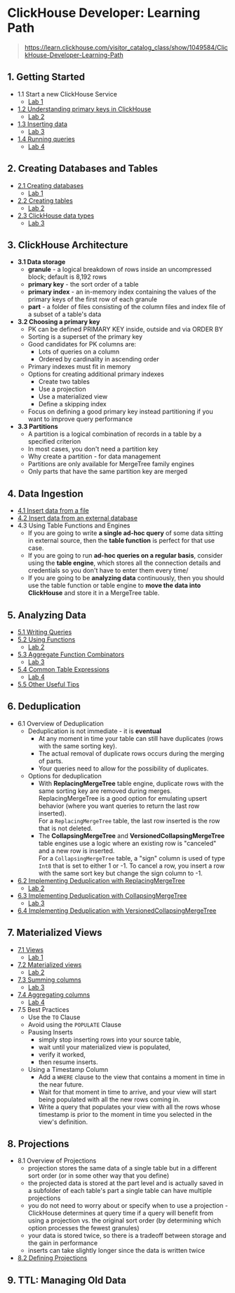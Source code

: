 # ClickHouse Developer: Learning Path
> https://learn.clickhouse.com/visitor_catalog_class/show/1049584/ClickHouse-Developer-Learning-Path

## 1. Getting Started
- 1.1 Start a new ClickHouse Service
  - [Lab 1](01_getting_started_labs/lab_01_start_new_clickhouse_service.md)
- [1.2 Understanding primary keys in ClickHouse](01_02_primary_keys.md)
  - [Lab 2](01_getting_started_labs/lab_02_create_table.md)
- [1.3 Inserting data](01_03_inserting_data.md)
  - [Lab 3](01_getting_started_labs/lab_03_insert_from_file.md)
- [1.4 Running queries](01_04_running_queries.md)
  - [Lab 4](01_getting_started_labs/lab_04_queries.md)

## 2. Creating Databases and Tables
- [2.1 Creating databases](02_01_creating_databases.md)
  - [Lab 1](02_creating_databases_and_tables_labs/lab_01_creating_database.md)
- [2.2 Creating tables](02_02_creating_tables.md)
  - [Lab 2](02_creating_databases_and_tables_labs/lab_02_creating_tables.md)
- [2.3 ClickHouse data types](02_03_data_types.md)
  - [Lab 3](02_creating_databases_and_tables_labs/lab_03_data_types.md)

## 3. ClickHouse Architecture
- **3.1 Data storage**
  -	**granule** - a logical breakdown of rows inside an uncompressed block; default is 8,192 rows
  - **primary key** - the sort order of a table
  -	**primary index** - an in-memory index containing the values of the primary keys of the first row of each granule
  -	**part** - a folder of files consisting of the column files and index file of a subset of a table's data
- **3.2 Choosing a primary key**
  - PK can be defined PRIMARY KEY inside, outside and via ORDER BY
  - Sorting is a superset of the primary key
  - Good candidates for PK columns are:
    - Lots of queries on a column
    - Ordered by cardinality in ascending order
  - Primary indexes must fit in memory
  - Options for creating additional primary indexes
    - Create two tables
    - Use a projection
    - Use a materialized view
    - Define a skipping index
  - Focus on defining a good primary key instead partitioning if you want to improve query performance
- **3.3 Partitions**
  - A partition is a logical combination of records in a table by a specified criterion
  - In most cases, you don't need a partition key
  - Why create a partition - for data management
  - Partitions are only available for MergeTree family engines
  - Only parts that have the same partition key are merged

## 4. Data Ingestion
- [4.1 Insert data from a file](04_01_insert_data_from_a_file.md)
- [4.2 Insert data from an external database](04_02_insert_data_from_from_an_external_database.md)
- 4.3 Using Table Functions and Engines
  - If you are going to write **a single ad-hoc query** of some data sitting in external source, 
    then the **table function** is perfect for that use case.
  - If you are going to run **ad-hoc queries on a regular basis**, consider using the **table engine**, 
    which stores all the connection details and credentials so you don't have to enter them every time/
  - If you are going to be **analyzing data** continuously, then you should use the table function 
    or table engine to **move the data into ClickHouse** and store it in a MergeTree table.

## 5. Analyzing Data
- [5.1 Writing Queries](05_01_writing_queries.md)
- [5.2 Using Functions](05_02_functions.md)
  - [Lab 2](05_functions_labs/lab_02_functions.md)
- [5.3 Aggregate Function Combinators](05_03_aggregate_function_combinators.md)
  - [Lab 3](05_functions_labs/lab_03_aggregate_function_combinators.md)
- [5.4 Common Table Expressions](05_04_common_table_expressions.md)
  - [Lab 4](05_functions_labs/lab_04_common_table_expressions.md)
- [5.5 Other Useful Tips](05_05_other_useful_tips.md)

## 6. Deduplication
- 6.1 Overview of Deduplication
  - Deduplication is not immediate - it is **eventual**
    - At any moment in time your table can still have duplicates (rows with the same sorting key).
    - The actual removal of duplicate rows occurs during the merging of parts.
    - Your queries need to allow for the possibility of duplicates.
  - Options for deduplication
    - With **ReplacingMergeTree** table engine, duplicate rows with the same sorting key
      are removed during merges. ReplacingMergeTree is a good option for emulating upsert behavior 
      (where you want queries to return the last row inserted).<br> 
      For a `ReplacingMergeTree` table, the last row inserted is the row that is not deleted.
    - The **CollapsingMergeTree** and **VersionedCollapsingMergeTree** table engines use a logic where 
      an existing row is "canceled" and a new row is inserted. <br> 
      For a `CollapsingMergeTree` table, a "sign" column is used of type `Int8` that is set to either 1 or -1. 
      To cancel a row, you insert a row with the same sort key but change the sign column to -1.
- [6.2 Implementing Deduplication with ReplacingMergeTree](06_02_replacing_merge_tree.md)
  - [Lab 2](06_deduplication_labs/lab_02_replacing_merge_tree.md)
- [6.3 Implementing Deduplication with CollapsingMergeTree](06_03_collapsing_merge_tree.md)
  - [Lab 3](06_deduplication_labs/lab_03_collapsing_merge_tree.md)
- [6.4 Implementing Deduplication with VersionedCollapsingMergeTree](06_04_versioned_collapsing_merge_tree.md)  

## 7. Materialized Views
- [7.1 Views](07_01_views.md)
  - [Lab 1](07_materialized_views_labs/lab_01_views.md)
- [7.2 Materialized views](07_02_materialized_views.md)
  - [Lab 2](07_materialized_views_labs/lab_02_materialized_views.md) 
- [7.3 Summing columns](07_03_summing_columns.md)
  - [Lab 3](07_materialized_views_labs/lab_03_summing_columns.md)
- [7.4 Aggregating columns](07_04_aggregating_columns.md)
  - [Lab 4](07_materialized_views_labs/lab_04_aggregating_columns.md)
- 7.5 Best Practices
  - Use the `TO` Clause
  - Avoid using the `POPULATE` Clause
  - Pausing Inserts
    - simply stop inserting rows into your source table,
    - wait until your materialized view is populated,
    - verify it worked,
    - then resume inserts.
  - Using a Timestamp Column
    - Add a `WHERE` clause to the view that contains a moment in time in the near future.
    - Wait for that moment in time to arrive, and your view will start being populated with all the new rows coming in.
    - Write a query that populates your view with all the rows whose timestamp is prior to the moment in time you 
      selected in the view's definition.

## 8. Projections
- 8.1 Overview of Projections
  - projection stores the same data of a single table but in a different sort 
    order (or in some other way that you define)
  - the projected data is stored at the part level and is actually saved in a subfolder of each table's part
    a single table can have multiple projections
  - you do not need to worry about or specify when to use a projection - ClickHouse determines at query time 
    if a query will benefit from using a projection vs. the original sort order (by determining which option 
    processes the fewest granules)
  - your data is stored twice, so there is a tradeoff between storage and the gain in performance
  - inserts can take slightly longer since the data is written twice
- [8.2 Defining Projections](08_02_defining_projections.md)

## 9. TTL: Managing Old Data
